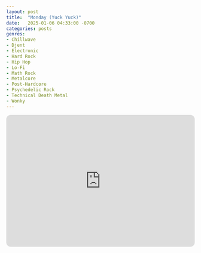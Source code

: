 ```yaml
---
layout: post
title:  "Monday (Yuck Yuck)"
date:   2025-01-06 04:33:00 -0700
categories: posts
genres:
- Chillwave
- Djent
- Electronic
- Hard Rock
- Hip Hop
- Lo-Fi
- Math Rock
- Metalcore
- Post-Hardcore
- Psychedelic Rock
- Technical Death Metal
- Wonky 
---
```

<iframe style="border-radius:12px" src="https://open.spotify.com/embed/playlist/7n0fjWhzb00UiLghLSuNPB?utm_source=generator" width="100%" height="352" frameBorder="0" allowfullscreen="" allow="autoplay; clipboard-write; encrypted-media; fullscreen; picture-in-picture" loading="lazy"></iframe>
